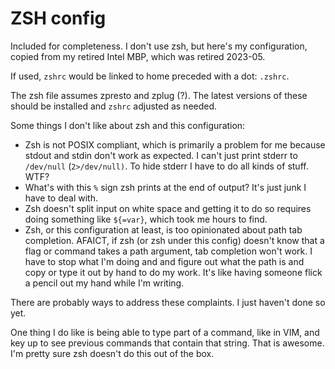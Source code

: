 # ZSH config

Included for completeness. I don't use zsh, but here's my configuration, copied from my retired Intel MBP, which was retired 2023-05.

If used, `zshrc` would be linked to home preceded with a dot: `.zshrc`. 

The zsh file assumes zpresto and zplug (?). The latest versions of these should be installed and `zshrc` adjusted as needed. 

Some things I don't like about zsh and this configuration:

- Zsh is not POSIX compliant, which is primarily a problem for me because stdout and stdin don't work as expected. I can't just print stderr to `/dev/null` (`2>/dev/null)`. To hide stderr I have to do all kinds of stuff. WTF?
- What's with this `%` sign zsh prints at the end of output? It's just junk I have to deal with.
- Zsh doesn't split input on white space and getting it to do so requires doing something like `${=var}`, which took me hours to find.
- Zsh, or this configuration at least, is too opinionated about path tab completion. AFAICT, if zsh (or zsh under this config) doesn't know that a flag or command takes a path argument, tab completion won't work. I have to stop what I'm doing and and figure out what the path is and copy or type it out by hand to do my work. It's like having someone flick a pencil out my hand while I'm writing.

There are probably ways to address these complaints. I just haven't done so yet.

One thing I do like is being able to type part of a command, like in VIM, and key up to see previous commands that contain that string. That is awesome. I'm pretty sure zsh doesn't do this out of the box.
